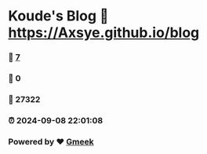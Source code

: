 # Koude's Blog :link: https://Axsye.github.io/blog 
### :page_facing_up: [7](https://Axsye.github.io/blog/tag.html) 
### :speech_balloon: 0 
### :hibiscus: 27322 
### :alarm_clock: 2024-09-08 22:01:08 
### Powered by :heart: [Gmeek](https://github.com/Meekdai/Gmeek)
